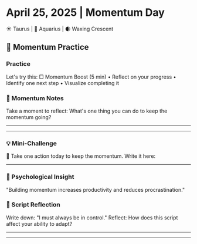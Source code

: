 # April 25, 2025 | Momentum Day
☀️ Taurus | 🌙 Aquarius | 🌒 Waxing Crescent

## 🌱 Momentum Practice

### Practice
Let's try this:
□ Momentum Boost (5 min)
  • Reflect on your progress
  • Identify one next step
  • Visualize completing it

### 📝 Momentum Notes
Take a moment to reflect:
What's one thing you can do to keep the momentum going?
_______________________
_______________________

### 💡 Mini-Challenge
🚀 Take one action today to keep the momentum. Write it here:
_______________________

### 💫 Psychological Insight
"Building momentum increases productivity and reduces procrastination."

### 💭 Script Reflection
Write down: "I must always be in control."
Reflect: How does this script affect your ability to adapt?
_______________________
_______________________ 